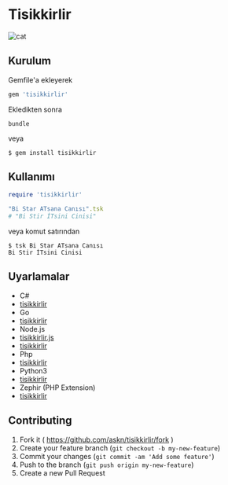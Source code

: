 # Tisikkirlir

![cat](https://dl.dropbox.com/s/x2otko6ropilnb0/Birikindi-sizin-i%C3%A7in-sivisiyim-kilisi.jpg)

## Kurulum

Gemfile'a ekleyerek

```ruby
gem 'tisikkirlir'
```

Ekledikten sonra

    bundle

veya

    $ gem install tisikkirlir

## Kullanımı

```ruby
require 'tisikkirlir'

"Bi Star ATsana Canısı".tsk
# "Bi Stir İTsini Cinisi"
```

veya komut satırından

    $ tsk Bi Star ATsana Canısı
    Bi Stir İTsini Cinisi

## Uyarlamalar

 - C#
  - [tisikkirlir](https://github.com/develomer/tisikkirlir)
 - Go
  - [tisikkirlir](https://github.com/pasali/tisikkirlir)
 - Node.js
  - [tisikkirlir.js](https://github.com/gokaygurcan/tisikkirlir.js)
  - [tisikkirlir](https://github.com/ayhankuru/tisikkirlir)
 - Php
  - [tisikkirlir](https://github.com/smtaydemir/tisikkirlir)
 - Python3
  - [tisikkirlir](https://github.com/oguzhantasci/tisikkirlir)
 - Zephir (PHP Extension)
  - [tisikkirlir](https://github.com/hdogan/tisikkirlir)

## Contributing

1. Fork it ( https://github.com/askn/tisikkirlir/fork )
2. Create your feature branch (`git checkout -b my-new-feature`)
3. Commit your changes (`git commit -am 'Add some feature'`)
4. Push to the branch (`git push origin my-new-feature`)
5. Create a new Pull Request
